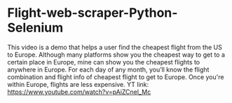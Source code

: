 # Flight-web-scraper-Python-Selenium
This video is a demo that helps a user find the cheapest flight from the US to Europe. Although many platforms show you the cheapest way to get to a certain place in Europe, mine can show you the cheapest flights to anywhere in Europe. For each day of any month, you’ll know the flight combination and flight info of cheapest flight to get to Europe. Once you're within Europe, flights are less expensive.
YT link: https://www.youtube.com/watch?v=pAiZCnel_Mc
